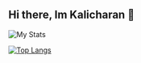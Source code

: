 ## Hi there, Im Kalicharan 👋

<!--
**Kali414/Kali414** is a ✨ _special_ ✨ repository because its `README.md` (this file) appears on your GitHub profile.

Here are some ideas to get you started:

- 🔭 I’m currently working on ...
- 🌱 I’m currently learning ...
- 👯 I’m looking to collaborate on ...
- 🤔 I’m looking for help with ...
- 💬 Ask me about ...
- 📫 How to reach me: ...
- 😄 Pronouns: ...
- ⚡ Fun fact: ...
-->
<img alt="My Stats" src="https://github-readme-stats.vercel.app/api?username=Kali414&show_icons=true&theme=radical"/>

[![Top Langs](https://github-readme-stats.vercel.app/api/top-langs/?username=Kali414&layout=donut-vertical&theme=radical)](https://github.com/Kali414/github-readme-stats)
